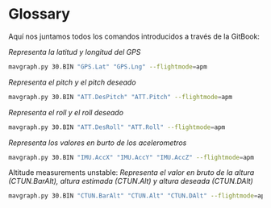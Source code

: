 # Glossary

Aquí nos juntamos todos los comandos introducidos a través de la GitBook:

*Representa la latitud y longitud del GPS*
```bash
mavgraph.py 30.BIN "GPS.Lat" "GPS.Lng" --flightmode=apm
```
*Representa el pitch y el pitch deseado*
```bash
mavgraph.py 30.BIN "ATT.DesPitch" "ATT.Pitch" --flightmode=apm
```
*Representa el roll y el roll deseado*
```bash
mavgraph.py 30.BIN "ATT.DesRoll" "ATT.Roll" --flightmode=apm
```
*Representa los valores en burto de los acelerometros*
```bash
mavgraph.py 30.BIN "IMU.AccX" "IMU.AccY" "IMU.AccZ" --flightmode=apm
```
Altitude measurements unstable:
*Representa el valor en bruto de la altura (CTUN.BarAlt), altura estimada (CTUN.Alt) y altura deseada (CTUN.DAlt)*
```bash
mavgraph.py 30.BIN "CTUN.BarAlt" "CTUN.Alt" "CTUN.DAlt" --flightmode=apm
```